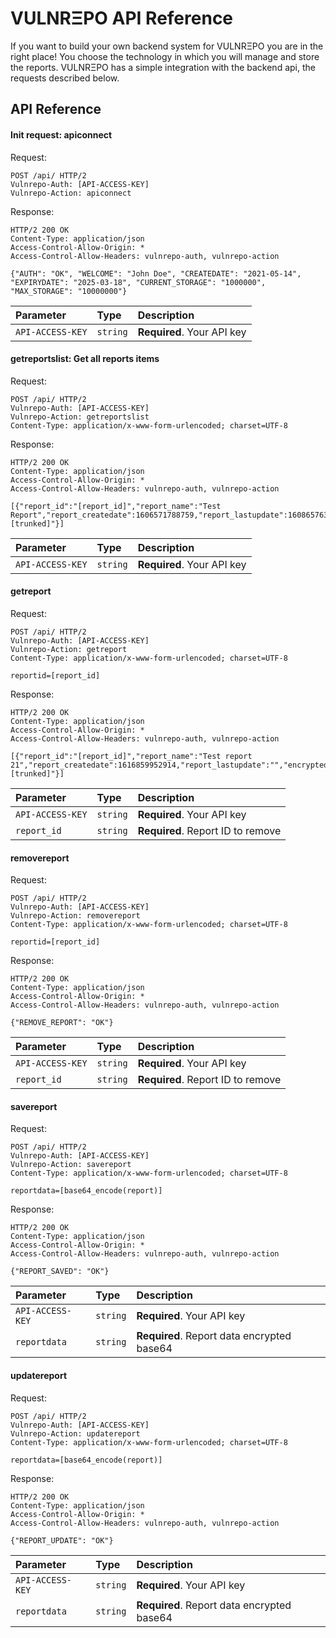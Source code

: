 # VULNRΞPO API Reference

If you want to build your own backend system for VULNRΞPO you are in the right place! You choose the technology in which you will manage and store the reports. VULNRΞPO has a simple integration with the backend api, the requests described below.

## API Reference

#### Init request: apiconnect

Request:
```http
POST /api/ HTTP/2
Vulnrepo-Auth: [API-ACCESS-KEY]
Vulnrepo-Action: apiconnect

```

Response:
```http
HTTP/2 200 OK
Content-Type: application/json
Access-Control-Allow-Origin: *
Access-Control-Allow-Headers: vulnrepo-auth, vulnrepo-action

{"AUTH": "OK", "WELCOME": "John Doe", "CREATEDATE": "2021-05-14", "EXPIRYDATE": "2025-03-18", "CURRENT_STORAGE": "1000000", "MAX_STORAGE": "10000000"}

```

| Parameter | Type     | Description                |
| :-------- | :------- | :------------------------- |
| `API-ACCESS-KEY` | `string` | **Required**. Your API key |

#### getreportslist: Get all reports items

Request:
```http
POST /api/ HTTP/2
Vulnrepo-Auth: [API-ACCESS-KEY]
Vulnrepo-Action: getreportslist
Content-Type: application/x-www-form-urlencoded; charset=UTF-8
```

Response:
```http
HTTP/2 200 OK
Content-Type: application/json
Access-Control-Allow-Origin: *
Access-Control-Allow-Headers: vulnrepo-auth, vulnrepo-action

[{"report_id":"[report_id]","report_name":"Test Report","report_createdate":1606571788759,"report_lastupdate":1608657635687,"encrypted_data":"U2FsdGVkX1\/N5+L8lTFgApttAb+SI...[trunked]"}]

```

| Parameter | Type     | Description                       |
| :-------- | :------- | :-------------------------------- |
| `API-ACCESS-KEY` | `string` | **Required**. Your API key |

#### getreport

Request:
```http
POST /api/ HTTP/2
Vulnrepo-Auth: [API-ACCESS-KEY]
Vulnrepo-Action: getreport
Content-Type: application/x-www-form-urlencoded; charset=UTF-8

reportid=[report_id]

```

Response:
```http
HTTP/2 200 OK
Content-Type: application/json
Access-Control-Allow-Origin: *
Access-Control-Allow-Headers: vulnrepo-auth, vulnrepo-action

[{"report_id":"[report_id]","report_name":"Test report 21","report_createdate":1616859952914,"report_lastupdate":"","encrypted_data":"U2FsdGVkX1+t8fhgoP...[trunked]"}]
```

| Parameter | Type     | Description                |
| :-------- | :------- | :------------------------- |
| `API-ACCESS-KEY` | `string` | **Required**. Your API key |
| `report_id` | `string` | **Required**. Report ID to remove |

#### removereport

Request:
```http
POST /api/ HTTP/2
Vulnrepo-Auth: [API-ACCESS-KEY]
Vulnrepo-Action: removereport
Content-Type: application/x-www-form-urlencoded; charset=UTF-8

reportid=[report_id]

```

Response:
```http
HTTP/2 200 OK
Content-Type: application/json
Access-Control-Allow-Origin: *
Access-Control-Allow-Headers: vulnrepo-auth, vulnrepo-action

{"REMOVE_REPORT": "OK"}
```

| Parameter | Type     | Description                |
| :-------- | :------- | :------------------------- |
| `API-ACCESS-KEY` | `string` | **Required**. Your API key |
| `report_id` | `string` | **Required**. Report ID to remove |

#### savereport

Request:
```http
POST /api/ HTTP/2
Vulnrepo-Auth: [API-ACCESS-KEY]
Vulnrepo-Action: savereport
Content-Type: application/x-www-form-urlencoded; charset=UTF-8

reportdata=[base64_encode(report)]

```

Response:
```http
HTTP/2 200 OK
Content-Type: application/json
Access-Control-Allow-Origin: *
Access-Control-Allow-Headers: vulnrepo-auth, vulnrepo-action

{"REPORT_SAVED": "OK"}
```

| Parameter | Type     | Description                |
| :-------- | :------- | :------------------------- |
| `API-ACCESS-KEY` | `string` | **Required**. Your API key |
| `reportdata` | `string` | **Required**. Report data encrypted base64 |

#### updatereport

Request:
```http
POST /api/ HTTP/2
Vulnrepo-Auth: [API-ACCESS-KEY]
Vulnrepo-Action: updatereport
Content-Type: application/x-www-form-urlencoded; charset=UTF-8

reportdata=[base64_encode(report)]
```

Response:
```http
HTTP/2 200 OK
Content-Type: application/json
Access-Control-Allow-Origin: *
Access-Control-Allow-Headers: vulnrepo-auth, vulnrepo-action

{"REPORT_UPDATE": "OK"}
```

| Parameter | Type     | Description                |
| :-------- | :------- | :------------------------- |
| `API-ACCESS-KEY` | `string` | **Required**. Your API key |
| `reportdata` | `string` | **Required**. Report data encrypted base64 |
